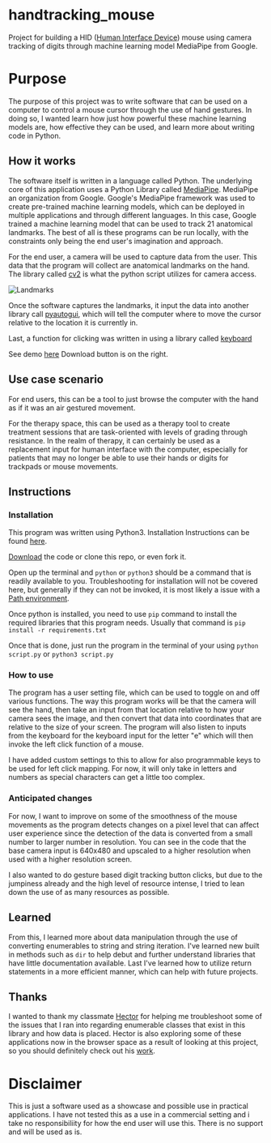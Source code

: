 # handtracking_mouse

Project for building a HID ([Human Interface Device](https://en.wikipedia.org/wiki/Human_interface_device)) mouse using camera tracking of digits through machine learning model MediaPipe from Google.


<h1>Purpose</h1>

The purpose of this project was to write software that can be used on a computer to control a mouse cursor through the use of hand gestures. In doing so, I wanted learn how just how powerful these machine learning models are, how effective they can be used, and learn more about writing code in Python.

<h2>How it works</h2>

The software itself is written in a language called Python. The underlying core of this application uses a Python Library called [MediaPipe](https://google.github.io/mediapipe/solutions/hands). MediaPipe an organization from Google.
Google's MediaPipe framework was used to create pre-trained machine learning models, which can be deployed in multiple applications and through different languages.
In this case, Google trained a machine learning model that can be used to track 21 anatomical landmarks.
The best of all is these programs can be run locally, with the constraints only being the end user's imagination and approach.


For the end user, a camera will be used to capture data from the user. This data that the program will collect are anatomical landmarks on the hand. The library called [cv2](https://opencv.org/) is what the python script utilizes for camera access.

![Landmarks](https://google.github.io/mediapipe/images/mobile/hand_landmarks.png)

Once the software captures the landmarks, it input the data into another library call [pyautogui](https://pyautogui.readthedocs.io/en/latest/), which will tell the computer where to move the cursor relative to the location it is currently in.

Last, a function for clicking was written in using a library called [keyboard](https://pypi.org/project/keyboard/)

See demo [here](https://github.com/kawangwong/handtracking_mouse/blob/main/demo.mp4) Download button is on the right.

<h2>Use case scenario</h2>

For end users, this can be a tool to just browse the computer with the hand as if it was an air gestured movement.

For the therapy space, this can be used as a therapy tool to create treatment sessions that are task-oriented with levels of grading through resistance.
In the realm of therapy, it can certainly be used as a replacement input for human interface with the computer, especially for patients that may no longer be able to use their
hands or digits for trackpads or mouse movements.

<h2>Instructions</h2>

<h3>Installation</h3>

This program was written using Python3. Installation Instructions can be found [here](https://www.python.org/downloads/).

[Download](https://www.alphr.com/download-files-github/) the code or clone this repo, or even fork it.

Open up the terminal and `python` or `python3` should be a command that is readily available to you. Troubleshooting for installation will not be covered here, but generally if they can not be invoked, it is most likely a issue with a [Path environment](https://docs.python.org/3/using/windows.html).

Once python is installed, you need to use `pip` command to install the required libraries that this program needs. Usually that command is `pip install -r requirements.txt`

Once that is done, just run the program in the terminal of your using `python script.py` or `python3 script.py`

<h3>How to use</h3>

The program has a user setting file, which can be used to toggle on and off various functions. The way this program works will be that the camera will see the hand, then take an input from that location relative to how your camera sees the image, and then convert that data into coordinates that are relative to the size of your screen. The program will also listen to inputs from the keyboard for the keyboard input for the letter "e" which will then invoke the left click function of a mouse.

I have added custom settings to this to allow for also programmable keys to be used for left click mapping. For now, it will only take in letters and numbers as special characters can get a little too complex.

<h3>Anticipated changes</h3>

For now, I want to improve on some of the smoothness of the mouse movements as the program detects changes on a pixel level that can affect user experience since the detection of the data is converted from a small number to larger number in resolution. You can see in the code that the base camera input is 640x480 and upscaled to a higher resolution when used with a higher resolution screen.

I also wanted to do gesture based digit tracking button clicks, but due to the jumpiness already and the high level of resource intense, I tried to lean down the use of as many resources as possible.

<h2>Learned</h2>

From this, I learned more about data manipulation through the use of converting enumerables to string and string iteration. I've learned new built in methods such as `dir` to help debut and further understand libraries that have little documentation available. Last I've learned how to utilize return statements in a more efficient manner, which can help with future projects.

<h2>Thanks</h2>

I wanted to thank my classmate [Hector](https://www.linkedin.com/in/hector6921) for helping me troubleshoot some of the issues that I ran into regarding enumerable classes that exist in this library and how data is placed. Hector is also exploring some of these applications now in the browser space as a result of looking at this project, so you should definitely check out his [work](https://github.com/hector6921).

<h1>Disclaimer</h1>

This is just a software used as a showcase and possible use in practical applications. I have not tested this as a use in a commercial setting and i take no responsibiliity for
how the end user will use this. There is no support and will be used as is.

